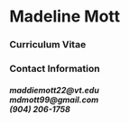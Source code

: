 # Madeline Mott
<h3>Curriculum Vitae

<h3>Contact Information <br>
<h5>maddiemott22@vt.edu <br>
mdmott99@gmail.com <br>
(904) 206-1758


